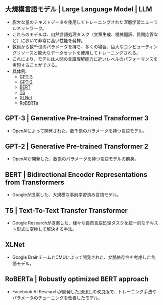 <!-- 記事タイトル:用語解説集-機械学習-深層学習-LLM -->
<!-- 記事URL:https://github.com/takata150802/tech_glossary/blob/main/output/ml-dl-llm.md# -->

<a id="ML_DL_LLM_LargeLangeageModel"></a>
## 大規模言語モデル | Large Language Model | LLM <!-- entry_word_and_anchor:ML_DL_LLM_LargeLangeageModel -->
- 膨大な量のテキストデータを使用してトレーニングされた深層学習ニューラルネットワーク。
- これらのモデルは、自然言語処理タスク（文章生成、機械翻訳、質問応答など）において非常に高い性能を発揮。
- 数億から数千億のパラメータを持ち、多くの場合、巨大なコンピューティングリソースと膨大なデータセットを使用してトレーニングされる。
- これにより、モデルは人間の言語理解能力に近いレベルのパフォーマンスを実現することができる。
- 具体例:
  - <a href="https://github.com/takata150802/tech_glossary/blob/main/output/ml-dl-llm.md#ML_DL_LLM_GPT3"> GPT-3 </a> 
  - <a href="https://github.com/takata150802/tech_glossary/blob/main/output/ml-dl-llm.md#ML_DL_LLM_GPT2"> GPT-2 </a>
  - <a href="https://github.com/takata150802/tech_glossary/blob/main/output/ml-dl-llm.md#ML_DL_LLM_BERT"> BERT </a>
  - <a href="https://github.com/takata150802/tech_glossary/blob/main/output/ml-dl-llm.md#ML_DL_LLM_T5"> T5 </a>
  - <a href="https://github.com/takata150802/tech_glossary/blob/main/output/ml-dl-llm.md#ML_DL_LLM_XLNet"> XLNet </a>
  - <a href="https://github.com/takata150802/tech_glossary/blob/main/output/ml-dl-llm.md#ML_DL_LLM_RoBERTa"> RoBERTa </a>



<a id="ML_DL_LLM_GPT3"></a>
## GPT-3 | Generative Pre-trained Transformer 3 <!-- entry_word_and_anchor:ML_DL_LLM_GPT3 -->
- OpenAIによって開発された、数千億のパラメータを持つ言語モデル。

<a id="ML_DL_LLM_GPT2"></a>
## GPT-2 | Generative Pre-trained Transformer 2 <!-- entry_word_and_anchor:ML_DL_LLM_GPT2 -->
- OpenAIが開発した、数億のパラメータを持つ言語モデルの前身。


<a id="ML_DL_LLM_BERT"></a>
## BERT | Bidirectional Encoder Representations from Transformers <!-- entry_word_and_anchor:ML_DL_LLM_BERT -->
- Googleが提案した、大規模な事前学習済み言語モデル。

<a id="ML_DL_LLM_T5"></a>
## T5 | Text-To-Text Transfer Transformer <!-- entry_word_and_anchor:ML_DL_LLM_T5 -->
- Google Researchが提案した、様々な自然言語処理タスクを統一的なテキスト形式に変換して解決する手法。

<a id="ML_DL_LLM_XLNet"></a>
## XLNet  <!-- entry_word_and_anchor:ML_DL_LLM_XLNet -->
- Google BrainチームとCMUによって開発された、文脈依存性を考慮した言語モデル。

<a id="ML_DL_LLM_RoBERTa"></a>
## RoBERTa | Robustly optimized BERT approach <!-- entry_word_and_anchor:ML_DL_LLM_RoBERTa -->
- Facebook AI Researchが開発した<a href="https://github.com/takata150802/tech_glossary/blob/main/output/ml-dl-llm.md#ML_DL_LLM_BERT"> BERT </a>の改良版で、トレーニング手法やパラメータのチューニングを改善したモデル。
